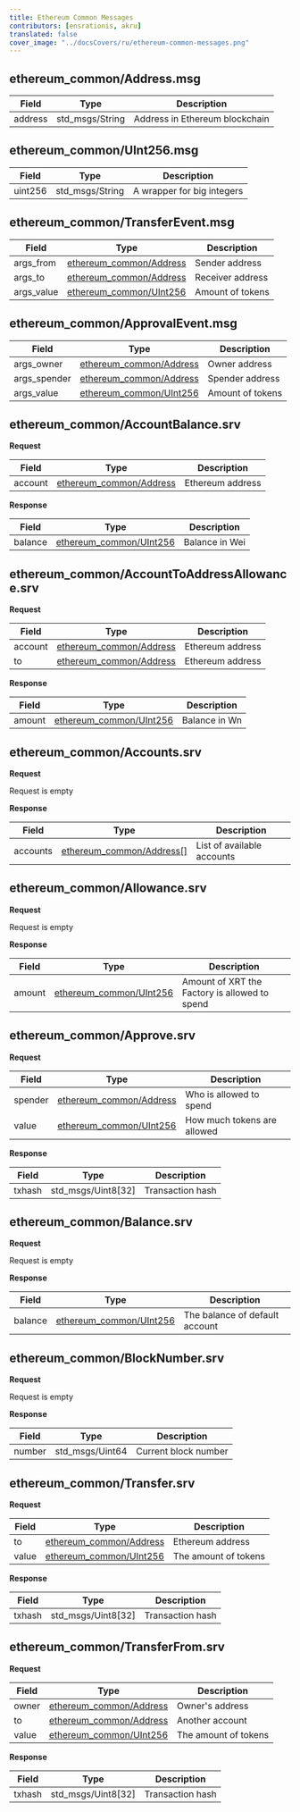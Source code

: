 ```yaml
---
title: Ethereum Common Messages
contributors: [ensrationis, akru]
translated: false
cover_image: "../docsCovers/ru/ethereum-common-messages.png"
---
```


## ethereum_common/Address.msg

| Field   	| Type            	| Description                    	|
|---------	|-----------------	|--------------------------------	|
| address 	| std_msgs/String 	| Address in Ethereum blockchain 	|

## ethereum_common/UInt256.msg

| Field   	| Type            	| Description                	|
|---------	|-----------------	|----------------------------	|
| uint256 	| std_msgs/String 	| A wrapper for big integers 	|

## ethereum_common/TransferEvent.msg

| Field      	| Type                                                  	| Description      	|
|------------	|-------------------------------------------------------	|------------------	|
| args_from  	| [ethereum_common/Address](#ethereum_commonaddressmsg) 	| Sender address   	|
| args_to    	| [ethereum_common/Address](#ethereum_commonaddressmsg) 	| Receiver address 	|
| args_value 	| [ethereum_common/UInt256](#ethereum_commonuint256msg) 	| Amount of tokens 	|

## ethereum_common/ApprovalEvent.msg

| Field        	| Type                                                  	| Description      	|
|--------------	|-------------------------------------------------------	|------------------	|
| args_owner   	| [ethereum_common/Address](#ethereum_commonaddressmsg) 	| Owner address    	|
| args_spender 	| [ethereum_common/Address](#ethereum_commonaddressmsg) 	| Spender address  	|
| args_value   	| [ethereum_common/UInt256](#ethereum_commonuint256msg) 	| Amount of tokens 	|

## ethereum_common/AccountBalance.srv

**Request**

| Field   	| Type                                                  	| Description      	|
|---------	|-------------------------------------------------------	|------------------	|
| account 	| [ethereum_common/Address](#ethereum_commonaddressmsg) 	| Ethereum address 	|

**Response**

| Field   	| Type                                                  	| Description    	|
|---------	|-------------------------------------------------------	|----------------	|
| balance 	| [ethereum_common/UInt256](#ethereum_commonuint256msg) 	| Balance in Wei 	|

## ethereum_common/AccountToAddressAllowance.srv

**Request**

| Field   	| Type                                                  	| Description      	|
|---------	|-------------------------------------------------------	|------------------	|
| account 	| [ethereum_common/Address](#ethereum_commonaddressmsg) 	| Ethereum address 	|
| to      	| [ethereum_common/Address](#ethereum_commonaddressmsg) 	| Ethereum address 	|

**Response**

| Field  	| Type                                                  	| Description   	|
|--------	|-------------------------------------------------------	|---------------	|
| amount 	| [ethereum_common/UInt256](#ethereum_commonuint256msg) 	| Balance in Wn 	|

## ethereum_common/Accounts.srv

**Request**

Request is empty

**Response**

| Field     | Type                                                      | Description                   |
|---------- |-------------------------------------------------------    |----------------------------   |
| accounts  | [ethereum_common/Address[]](#ethereum_commonaddressmsg)     | List of available accounts    |

## ethereum_common/Allowance.srv

**Request**

Request is empty

**Response**

| Field     | Type                                                      | Description                                       |
|--------   |-------------------------------------------------------    |-----------------------------------------------    |
| amount    | [ethereum_common/UInt256](#ethereum_commonuint256msg)     | Amount of XRT the Factory is allowed to spend     |

## ethereum_common/Approve.srv

**Request**

| Field     | Type                                                      | Description                   |
|---------  |-------------------------------------------------------    |-----------------------------  |
| spender   | [ethereum_common/Address](#ethereum_commonaddressmsg)     | Who is allowed to spend       |
| value     | [ethereum_common/UInt256](#ethereum_commonuint256msg)     | How much tokens are allowed   |

**Response**

| Field     | Type                  | Description       |
|--------   |--------------------   |------------------ |
| txhash    | std_msgs/Uint8[32]    | Transaction hash  |

## ethereum_common/Balance.srv

**Request**

Request is empty

**Response**

| Field     | Type                                                      | Description                       |
|---------  |-------------------------------------------------------    |--------------------------------   |
| balance   | [ethereum_common/UInt256](#ethereum_commonuint256msg)     | The balance of default account    |

## ethereum_common/BlockNumber.srv

**Request**

Request is empty

**Response**

| Field     | Type              | Description           |
|--------   |-----------------  |---------------------- |
| number    | std_msgs/Uint64   | Current block number  |

## ethereum_common/Transfer.srv

**Request**

| Field     | Type                                                      | Description           |
|-------    |-------------------------------------------------------    |---------------------- |
| to        | [ethereum_common/Address](#ethereum_commonaddressmsg)     | Ethereum address      |
| value     | [ethereum_common/UInt256](#ethereum_commonuint256msg)     | The amount of tokens  |

**Response**

| Field     | Type                  | Description       |
|--------   |--------------------   |------------------ |
| txhash    | std_msgs/Uint8[32]    | Transaction hash  |

## ethereum_common/TransferFrom.srv

**Request**

| Field     | Type                                                      | Description           |
|-------    |-------------------------------------------------------    |---------------------- |
| owner     | [ethereum_common/Address](#ethereum_commonaddressmsg)     | Owner's address       |
| to        | [ethereum_common/Address](#ethereum_commonaddressmsg)     | Another account       |
| value     | [ethereum_common/UInt256](#ethereum_commonuint256msg)     | The amount of tokens  |

**Response**

| Field     | Type                  | Description       |
|--------   |--------------------   |------------------ |
| txhash    | std_msgs/Uint8[32]    | Transaction hash  |
